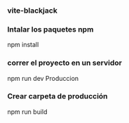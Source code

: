 ### vite-blackjack
### Intalar los paquetes npm
npm install
### correr el proyecto en un servidor
npm run dev
Produccion
### Crear carpeta de producción
npm run build
